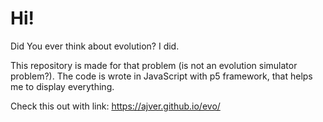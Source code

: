 # Hi!
Did You ever think about evolution? I did. 

This repository is made for that problem (is not an evolution simulator problem?).
The code is wrote in JavaScript with p5 framework, that helps me to display everything.

Check this out with link: 
https://ajver.github.io/evo/

